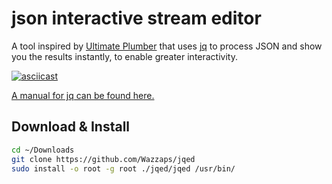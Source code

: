 # json interactive stream editor

A tool inspired by [Ultimate Plumber](https://github.com/akavel/up) that uses [jq](https://stedolan.github.io/jq) to process JSON and show you the results instantly, to enable greater interactivity.

[![asciicast](https://asciinema.org/a/313423.svg)](https://asciinema.org/a/313423)

[A manual for jq can be found here.](https://stedolan.github.io/jq/manual)

## Download & Install

```bash
cd ~/Downloads
git clone https://github.com/Wazzaps/jqed
sudo install -o root -g root ./jqed/jqed /usr/bin/
```
